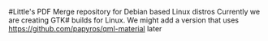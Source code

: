 #Little's PDF Merge repository for Debian based Linux distros
Currently we are creating GTK# builds for Linux. We might add a version that uses https://github.com/papyros/qml-material later
